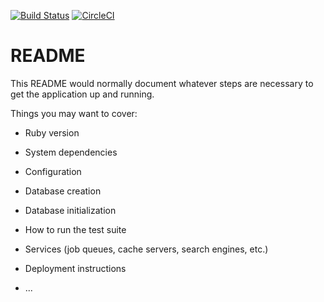 [![Build Status](https://travis-ci.com/PigCI/Sample-Rails-PigCI-Setup-App.svg?branch=master)](https://travis-ci.com/PigCI/Sample-Rails-PigCI-Setup-App)
[![CircleCI](https://circleci.com/gh/PigCI/Sample-Rails-PigCI-Setup-App/tree/master.svg?style=svg)](https://circleci.com/gh/PigCI/Sample-Rails-PigCI-Setup-App/tree/master)

# README

This README would normally document whatever steps are necessary to get the
application up and running.

Things you may want to cover:

* Ruby version

* System dependencies

* Configuration

* Database creation

* Database initialization

* How to run the test suite

* Services (job queues, cache servers, search engines, etc.)

* Deployment instructions

* ...
